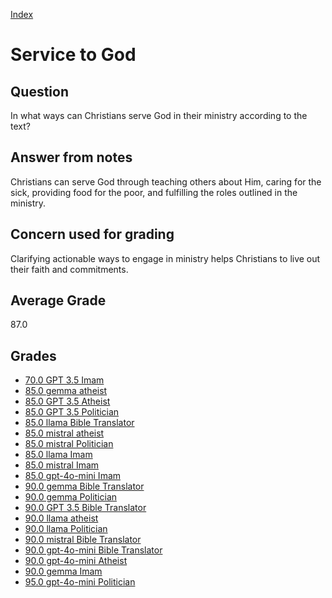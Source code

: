 
[Index](../index.md)
# Service to God
## Question
In what ways can Christians serve God in their ministry according to the text?

## Answer from notes
Christians can serve God through teaching others about Him, caring for the sick, providing food for the poor, and fulfilling the roles outlined in the ministry.

## Concern used for grading
Clarifying actionable ways to engage in ministry helps Christians to live out their faith and commitments.

## Average Grade
87.0

## Grades
 * [70.0 GPT 3.5 Imam](../answers/GPT_3.5_Imam/Service_to_God.md)
 * [85.0 gemma atheist](../answers/gemma_atheist/Service_to_God.md)
 * [85.0 GPT 3.5 Atheist](../answers/GPT_3.5_Atheist/Service_to_God.md)
 * [85.0 GPT 3.5 Politician](../answers/GPT_3.5_Politician/Service_to_God.md)
 * [85.0 llama Bible Translator](../answers/llama_Bible_Translator/Service_to_God.md)
 * [85.0 mistral atheist](../answers/mistral_atheist/Service_to_God.md)
 * [85.0 mistral Politician](../answers/mistral_Politician/Service_to_God.md)
 * [85.0 llama Imam](../answers/llama_Imam/Service_to_God.md)
 * [85.0 mistral Imam](../answers/mistral_Imam/Service_to_God.md)
 * [85.0 gpt-4o-mini Imam](../answers/gpt-4o-mini_Imam/Service_to_God.md)
 * [90.0 gemma Bible Translator](../answers/gemma_Bible_Translator/Service_to_God.md)
 * [90.0 gemma Politician](../answers/gemma_Politician/Service_to_God.md)
 * [90.0 GPT 3.5 Bible Translator](../answers/GPT_3.5_Bible_Translator/Service_to_God.md)
 * [90.0 llama atheist](../answers/llama_atheist/Service_to_God.md)
 * [90.0 llama Politician](../answers/llama_Politician/Service_to_God.md)
 * [90.0 mistral Bible Translator](../answers/mistral_Bible_Translator/Service_to_God.md)
 * [90.0 gpt-4o-mini Bible Translator](../answers/gpt-4o-mini_Bible_Translator/Service_to_God.md)
 * [90.0 gpt-4o-mini Atheist](../answers/gpt-4o-mini_Atheist/Service_to_God.md)
 * [90.0 gemma Imam](../answers/gemma_Imam/Service_to_God.md)
 * [95.0 gpt-4o-mini Politician](../answers/gpt-4o-mini_Politician/Service_to_God.md)
